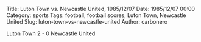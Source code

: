 Title: Luton Town vs. Newcastle United, 1985/12/07
Date: 1985/12/07 00:00
Category: sports
Tags: football, football scores, Luton Town, Newcastle United
Slug: luton-town-vs-newcastle-united
Author: carbonero


Luton Town 2 - 0 Newcastle United

